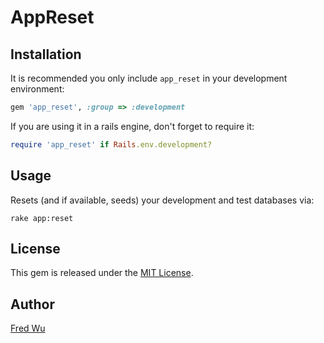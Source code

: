 # AppReset

## Installation

It is recommended you only include `app_reset` in your development environment:

```ruby
gem 'app_reset', :group => :development
```

If you are using it in a rails engine, don't forget to require it:

```ruby
require 'app_reset' if Rails.env.development?
```

## Usage

Resets (and if available, seeds) your development and test databases via:

    rake app:reset

## License

This gem is released under the [MIT License](http://www.opensource.org/licenses/mit-license.php).

## Author

[Fred Wu](https://github.com/fredwu)
